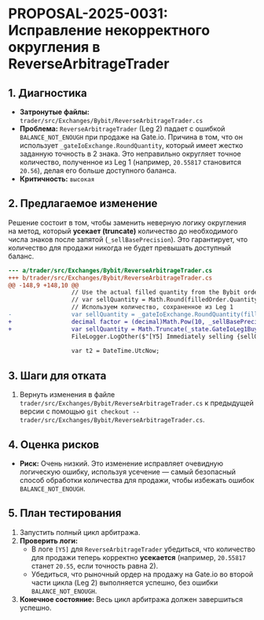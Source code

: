 # PROPOSAL-2025-0031: Исправление некорректного округления в ReverseArbitrageTrader

## 1. Диагностика

- **Затронутые файлы:** `trader/src/Exchanges/Bybit/ReverseArbitrageTrader.cs`
- **Проблема:** `ReverseArbitrageTrader` (Leg 2) падает с ошибкой `BALANCE_NOT_ENOUGH` при продаже на Gate.io. Причина в том, что он использует `_gateIoExchange.RoundQuantity`, который имеет жестко заданную точность в 2 знака. Это неправильно округляет точное количество, полученное из Leg 1 (например, `20.55817` становится `20.56`), делая его больше доступного баланса.
- **Критичность:** `высокая`

## 2. Предлагаемое изменение

Решение состоит в том, чтобы заменить неверную логику округления на метод, который **усекает (truncate)** количество до необходимого числа знаков после запятой (`_sellBasePrecision`). Это гарантирует, что количество для продажи никогда не будет превышать доступный баланс.

```diff
--- a/trader/src/Exchanges/Bybit/ReverseArbitrageTrader.cs
+++ b/trader/src/Exchanges/Bybit/ReverseArbitrageTrader.cs
@@ -148,9 +148,10 @@
                  // Use the actual filled quantity from the Bybit order
                  // var sellQuantity = Math.Round(filledOrder.Quantity, _sellBasePrecision);
                  // Используем количество, сохраненное из Leg 1
-                 var sellQuantity = _gateIoExchange.RoundQuantity(filledOrder.Symbol, _state.GateIoLeg1BuyQuantity);
+                 decimal factor = (decimal)Math.Pow(10, _sellBasePrecision);
+                 var sellQuantity = Math.Truncate(_state.GateIoLeg1BuyQuantity * factor) / factor;
                  FileLogger.LogOther($"[Y5] Immediately selling {sellQuantity} on GateIoExchange (original from Gate.io Leg 1: {_state.GateIoLeg1BuyQuantity}).");
  
                  var t2 = DateTime.UtcNow;

```

## 3. Шаги для отката

1.  Вернуть изменения в файле `trader/src/Exchanges/Bybit/ReverseArbitrageTrader.cs` к предыдущей версии с помощью `git checkout -- trader/src/Exchanges/Bybit/ReverseArbitrageTrader.cs`.

## 4. Оценка рисков

- **Риск:** Очень низкий. Это изменение исправляет очевидную логическую ошибку, используя усечение — самый безопасный способ обработки количества для продажи, чтобы избежать ошибок `BALANCE_NOT_ENOUGH`.

## 5. План тестирования

1.  Запустить полный цикл арбитража.
2.  **Проверить логи:**
    - В логе `[Y5]` для `ReverseArbitrageTrader` убедиться, что количество для продажи теперь корректно **усекается** (например, `20.55817` станет `20.55`, если точность равна 2).
    - Убедиться, что рыночный ордер на продажу на Gate.io во второй части цикла (Leg 2) выполняется успешно, без ошибки `BALANCE_NOT_ENOUGH`.
3.  **Конечное состояние:** Весь цикл арбитража должен завершиться успешно.
